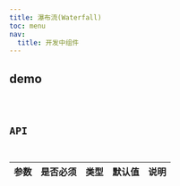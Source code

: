 ```yaml
---
title: 瀑布流(Waterfall)
toc: menu
nav:
  title: 开发中组件
---
```


## demo

<code src="../../src/components/developing/waterfall/demo/demo.tsx" />

## API

| 参数 | 是否必须 | 类型 | 默认值 | 说明 |
| :--- | :------- | :--- | :----- | :--- |

